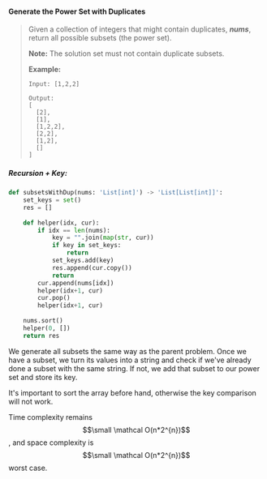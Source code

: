 #### Generate the Power Set with Duplicates

> Given a collection of integers that might contain duplicates, _**nums**_, return all possible subsets \(the power set\).
>
> **Note:** The solution set must not contain duplicate subsets.
>
> **Example:**
>
> ```
> Input: [1,2,2]
>
> Output:
> [
>   [2],
>   [1],
>   [1,2,2],
>   [2,2],
>   [1,2],
>   []
> ]
> ```

##### Recursion + Key:

```py
def subsetsWithDup(nums: 'List[int]') -> 'List[List[int]]':
    set_keys = set()
    res = []
    
    def helper(idx, cur):
        if idx == len(nums):
            key = "".join(map(str, cur))
            if key in set_keys:
                return
            set_keys.add(key)
            res.append(cur.copy())
            return
        cur.append(nums[idx])
        helper(idx+1, cur)
        cur.pop()
        helper(idx+1, cur)
    
    nums.sort()
    helper(0, [])
    return res
```

We generate all subsets the same way as the parent problem. Once we have a subset, we turn its values into a string and check if we've already done a subset with the same string. If not, we add that subset to our power set and store its key. 

It's important to sort the array before hand, otherwise the key comparison will not work.

Time complexity remains $$\small \mathcal O(n*2^{n})$$, and space complexity is $$\small \mathcal O(n*2^{n})$$ worst case.



